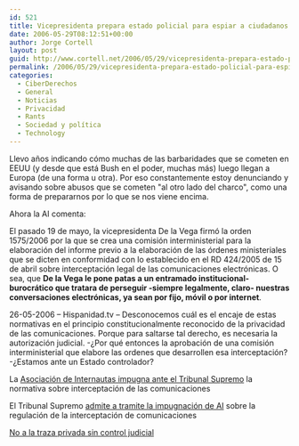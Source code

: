 ```yaml
---
id: 521
title: Vicepresidenta prepara estado policial para espiar a ciudadanos sin orden judicial
date: 2006-05-29T08:12:51+00:00
author: Jorge Cortell
layout: post
guid: http://www.cortell.net/2006/05/29/vicepresidenta-prepara-estado-policial-para-espiar-a-ciudadanos-sin-orden-judicial/
permalink: /2006/05/29/vicepresidenta-prepara-estado-policial-para-espiar-a-ciudadanos-sin-orden-judicial/
categories:
  - CiberDerechos
  - General
  - Noticias
  - Privacidad
  - Rants
  - Sociedad y polí­tica
  - Technology
---
```

Llevo años indicando cómo muchas de las barbaridades que se cometen en EEUU (y desde que está Bush en el poder, muchas más) luego llegan a Europa (de una forma u otra). Por eso constantemente estoy denunciando y avisando sobre abusos que se cometen "al otro lado del charco", como una forma de prepararnos por lo que se nos viene encima.
  
Ahora la AI comenta:
  
El pasado 19 de mayo, la vicepresidenta De la Vega firmó la orden 1575/2006 por la que se crea una comisión interministerial para la elaboración del informe previo a la elaboración de las órdenes ministeriales que se dicten en conformidad con lo establecido en el RD 424/2005 de 15 de abril sobre interceptación legal de las comunicaciones electrónicas. O sea, que **De la Vega le pone patas a un entramado institucional-burocrático que tratara de perseguir -siempre legalmente, claro- nuestras conversaciones electrónicas, ya sean por fijo, móvil o por internet**.

26-05-2006 – Hispanidad.tv – Desconocemos cuál es el encaje de estas normativas en el principio constitucionalmente reconocido de la privacidad de las comunicaciones. Porque para saltarse tal derecho, es necesaria la autorización judicial. -¿Por qué entonces la aprobación de una comisión interministerial que elabore las ordenes que desarrollen esa interceptación? -¿Estamos ante un Estado controlador?

La <a target="_blank" title="AI impugna ante Supremo" href="http://www.internautas.org/html/3018.html">Asociación de Internautas impugna ante el Tribunal Supremo</a> la normativa sobre interceptación de las comunicaciones

El Tribunal Supremo <a target="_blank" title="Impugnación AI admitida Supremo" href="http://www.internautas.org/html/3079.html">admite a tramite la impugnación de AI</a> sobre la regulación de la interceptación de comunicaciones

<a target="_blank" title="No a la traza privada" href="http://www.ciberpunk.info/no-a-la-traza-privada">No a la traza privada sin control judicial</a>